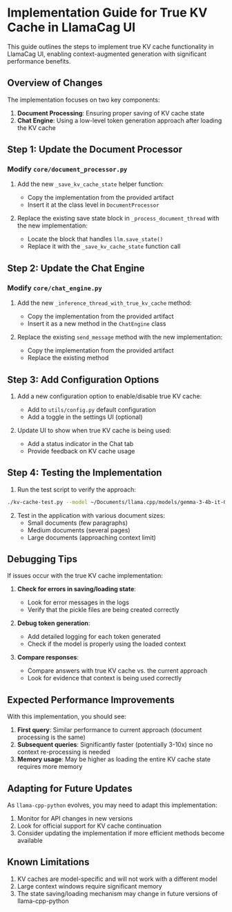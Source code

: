 # Implementation Guide for True KV Cache in LlamaCag UI

This guide outlines the steps to implement true KV cache functionality in LlamaCag UI, enabling context-augmented generation with significant performance benefits.

## Overview of Changes

The implementation focuses on two key components:

1. **Document Processing**: Ensuring proper saving of KV cache state
2. **Chat Engine**: Using a low-level token generation approach after loading the KV cache

## Step 1: Update the Document Processor

### Modify `core/document_processor.py`

1. Add the new `_save_kv_cache_state` helper function:
   - Copy the implementation from the provided artifact
   - Insert it at the class level in `DocumentProcessor`

2. Replace the existing save state block in `_process_document_thread` with the new implementation:
   - Locate the block that handles `llm.save_state()`
   - Replace it with the `_save_kv_cache_state` function call

## Step 2: Update the Chat Engine

### Modify `core/chat_engine.py`

1. Add the new `_inference_thread_with_true_kv_cache` method:
   - Copy the implementation from the provided artifact
   - Insert it as a new method in the `ChatEngine` class

2. Replace the existing `send_message` method with the new implementation:
   - Copy the implementation from the provided artifact
   - Replace the existing method

## Step 3: Add Configuration Options

1. Add a new configuration option to enable/disable true KV cache:
   - Add to `utils/config.py` default configuration
   - Add a toggle in the settings UI (optional)

2. Update UI to show when true KV cache is being used:
   - Add a status indicator in the Chat tab
   - Provide feedback on KV cache usage

## Step 4: Testing the Implementation

1. Run the test script to verify the approach:
```bash
./kv-cache-test.py --model ~/Documents/llama.cpp/models/gemma-3-4b-it-Q4_K_M.gguf --context ~/path/to/test/document.txt
```

2. Test in the application with various document sizes:
   - Small documents (few paragraphs)
   - Medium documents (several pages)
   - Large documents (approaching context limit)

## Debugging Tips

If issues occur with the true KV cache implementation:

1. **Check for errors in saving/loading state**:
   - Look for error messages in the logs
   - Verify that the pickle files are being created correctly

2. **Debug token generation**:
   - Add detailed logging for each token generated
   - Check if the model is properly using the loaded context

3. **Compare responses**:
   - Compare answers with true KV cache vs. the current approach
   - Look for evidence that context is being used correctly

## Expected Performance Improvements

With this implementation, you should see:

1. **First query**: Similar performance to current approach (document processing is the same)
2. **Subsequent queries**: Significantly faster (potentially 3-10x) since no context re-processing is needed
3. **Memory usage**: May be higher as loading the entire KV cache state requires more memory

## Adapting for Future Updates

As `llama-cpp-python` evolves, you may need to adapt this implementation:

1. Monitor for API changes in new versions
2. Look for official support for KV cache continuation 
3. Consider updating the implementation if more efficient methods become available

## Known Limitations

1. KV caches are model-specific and will not work with a different model
2. Large context windows require significant memory
3. The state saving/loading mechanism may change in future versions of llama-cpp-python
